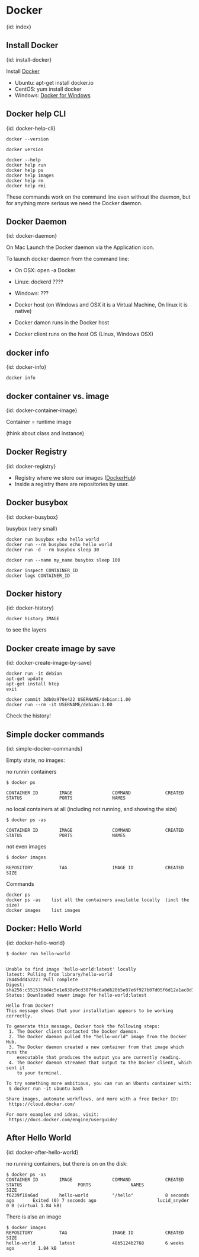 # Docker
{id: index}

## Install Docker
{id: install-docker}

Install [Docker](https://www.docker.com/)

* Ubuntu: apt-get install docker.io
* CentOS: yum install docker
* Windows: [Docker for Windows](https://hub.docker.com/editions/community/docker-ce-desktop-windows)

## Docker help CLI
{id: docker-help-cli}

```
docker --version

docker version

docker --help
docker help run
docker help ps
docker help images
docker help rm
docker help rmi
```

These commands work on the command line even without the daemon, but for anything more serious we need the Docker daemon.

## Docker Daemon
{id: docker-daemon}

On Mac Launch the Docker daemon via the Application icon.


To launch docker daemon from the command line:

* On OSX:    open -a Docker
* Linux:     dockerd    ????
* Windows:   ???

* Docker host (on Windows and OSX it is a Virtual Machine, On linux it is native)
* Docker damon runs in the Docker host
* Docker client runs on the host OS (Linux, Windows OSX)

## docker info
{id: docker-info}

```
docker info
```

## docker container vs. image
{id: docker-container-image}

Container = runtime image

(think about class and instance)


## Docker Registry
{id: docker-registry}

* Registry where we store our images   ([DockerHub](https://hub.docker.com/))
* Inside a registry there are repositories by user.

## Docker busybox
{id: docker-busybox}

busybox  (very small)

```
docker run busybox echo hello world
docker run --rm busybox echo hello world
docker run -d --rm busybox sleep 30

docker run --name my_name busybox sleep 100

docker inspect CONTAINER_ID
docker logs CONTAINER_ID
```

## Docker history
{id: docker-history}

```
docker history IMAGE
```

to see the layers


## Docker create image by save
{id: docker-create-image-by-save}

```
docker run -it debian
apt-get update
apt-get install htop
exit

docker commit 3db0a970e422 USERNAME/debian:1.00
docker run --rm -it USERNAME/debian:1.00
```

Check the history!


## Simple docker commands
{id: simple-docker-commands}

Empty state, no images:

no runnin containers

```
$ docker ps

CONTAINER ID        IMAGE               COMMAND             CREATED             STATUS              PORTS               NAMES
```

no local containers at all (including not running, and showing the size)

```
$ docker ps -as

CONTAINER ID        IMAGE               COMMAND             CREATED             STATUS              PORTS               NAMES
```

not even images

```
$ docker images

REPOSITORY          TAG                 IMAGE ID            CREATED             SIZE
```

Commands

```
docker ps
docker ps -as    list all the containers available locally  (incl the size)
docker images    list images
```

## Docker: Hello World
{id: docker-hello-world}

```
$ docker run hello-world


Unable to find image 'hello-world:latest' locally
latest: Pulling from library/hello-world
78445dd45222: Pull complete
Digest: sha256:c5515758d4c5e1e838e9cd307f6c6a0d620b5e07e6f927b07d05f6d12a1ac8d7
Status: Downloaded newer image for hello-world:latest

Hello from Docker!
This message shows that your installation appears to be working correctly.

To generate this message, Docker took the following steps:
 1. The Docker client contacted the Docker daemon.
 2. The Docker daemon pulled the "hello-world" image from the Docker Hub.
 3. The Docker daemon created a new container from that image which runs the
    executable that produces the output you are currently reading.
 4. The Docker daemon streamed that output to the Docker client, which sent it
    to your terminal.

To try something more ambitious, you can run an Ubuntu container with:
 $ docker run -it ubuntu bash

Share images, automate workflows, and more with a free Docker ID:
 https://cloud.docker.com/

For more examples and ideas, visit:
 https://docs.docker.com/engine/userguide/
```

## After Hello World
{id: docker-after-hello-world}

no running containers, but there is on on the disk:

```
$ docker ps -as
CONTAINER ID        IMAGE               COMMAND             CREATED             STATUS                     PORTS               NAMES               SIZE
f6239f10a6ad        hello-world         "/hello"            8 seconds ago       Exited (0) 7 seconds ago                       lucid_snyder        0 B (virtual 1.84 kB)
```

There is also an image

```
$ docker images
REPOSITORY          TAG                 IMAGE ID            CREATED             SIZE
hello-world         latest              48b5124b2768        6 weeks ago         1.84 kB
```

